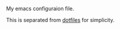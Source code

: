 My emacs configuraion file.

This is separated from [dotfiles](https://github.com/xxuejie/dotfiles) for simplicity.
